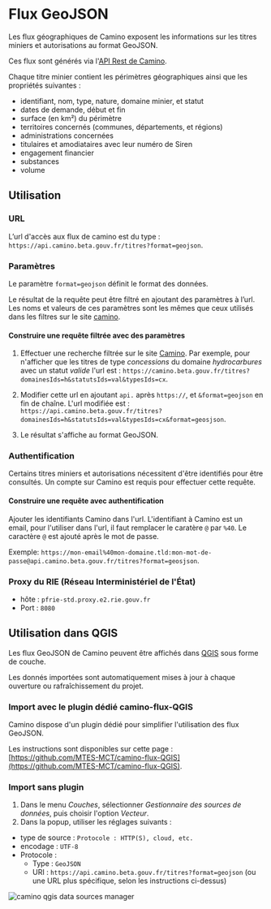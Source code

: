 # Flux GeoJSON

Les flux géographiques de Camino exposent les informations sur les titres miniers et autorisations au format GeoJSON.

Ces flux sont générés via l'[API Rest de Camino](https://docs.camino.beta.gouv.fr/pages/Utilisation/03-rest.html).

Chaque titre minier contient les périmètres géographiques ainsi que les propriétés suivantes :

- identifiant, nom, type, nature, domaine minier, et statut
- dates de demande, début et fin
- surface (en km²) du périmètre
- territoires concernés (communes, départements, et régions)
- administrations concernées
- titulaires et amodiataires avec leur numéro de Siren
- engagement financier
- substances
- volume

## Utilisation

### URL

L’url d'accès aux flux de camino est du type : `https://api.camino.beta.gouv.fr/titres?format=geojson`.

### Paramètres

Le paramètre `format=geojson` définit le format des données.

Le résultat de la requête peut être filtré en ajoutant des paramètres à l’url. Les noms et valeurs de ces paramètres sont les mêmes que ceux utilisés dans les filtres sur le site [camino](https://camino.beta.gouv.fr).

#### Construire une requête filtrée avec des paramètres

1. Effectuer une recherche filtrée sur le site [Camino](https://camino.beta.gouv.fr). Par exemple, pour n'afficher que les titres de type _concessions_ du domaine _hydrocarbures_ avec un statut _valide_ l'url est : `https://camino.beta.gouv.fr/titres?domainesIds=h&statutsIds=val&typesIds=cx`.

2. Modifier cette url en ajoutant `api.` après `https://`, et `&format=geojson` en fin de chaîne. L'url modifiée est : `https://api.camino.beta.gouv.fr/titres?domainesIds=h&statutsIds=val&typesIds=cx&format=geosjson`.

3. Le résultat s'affiche au format GeoJSON.

### Authentification

Certains titres miniers et autorisations nécessitent d'être identifiés pour être consultés. Un compte sur Camino est requis pour effectuer cette requête.

#### Construire une requête avec authentification

Ajouter les identifiants Camino dans l'url. L'identifiant à Camino est un email, pour l'utiliser dans l'url, il faut remplacer le caratère `@` par `%40`. Le caractère `@` est ajouté après le mot de passe.

Exemple: `https://mon-email%40mon-domaine.tld:mon-mot-de-passe@api.camino.beta.gouv.fr/titres?format=geosjson`.

### Proxy du **RIE** (Réseau Interministériel de l'État)

- hôte : `pfrie-std.proxy.e2.rie.gouv.fr`
- Port : `8080`

## Utilisation dans QGIS

Les flux GeoJSON de Camino peuvent être affichés dans [QGIS](https://www.qgis.org) sous forme de couche.

Les donnés importées sont automatiquement mises à jour à chaque ouverture ou rafraîchissement du projet.

### Import avec le plugin dédié camino-flux-QGIS

Camino dispose d'un plugin dédié pour simplifier l'utilisation des flux GeoJSON.

Les instructions sont disponibles sur cette page : [https://github.com/MTES-MCT/camino-flux-QGIS](https://github.com/MTES-MCT/camino-flux-QGIS).

### Import sans plugin

1. Dans le menu _Couches_, sélectionner _Gestionnaire des sources de données_, puis choisir l'option _Vecteur_.
2. Dans la popup, utiliser les réglages suivants :

- type de source : `Protocole : HTTP(S), cloud, etc.`
- encodage : `UTF-8`
- Protocole :
  - Type : `GeoJSON`
  - URI : `https://api.camino.beta.gouv.fr/titres?format=geojson` (ou une URL plus spécifique, selon les instructions ci-dessus)

![camino qgis data sources manager](https://raw.githubusercontent.com/MTES-MCT/camino-api/master/docs-sources/assets/flux/camino-qgis-data-source-manager.jpg)
